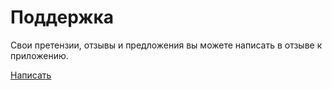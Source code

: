 # Поддержка
Свои претензии, отзывы и предложения вы можете написать в отзыве к приложению.

[Написать](https://apps.apple.com/app/id6473827269?action=write-review)

